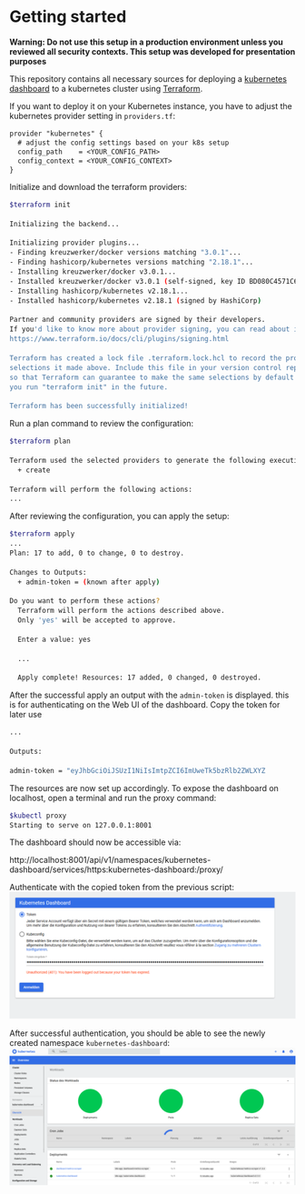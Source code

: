 # Getting started

**Warning: Do not use this setup in a production environment unless you reviewed all security contexts. This setup was developed for presentation purposes** 

This repository contains all necessary sources for deploying a [kubernetes dashboard](https://kubernetes.io/docs/tasks/access-application-cluster/web-ui-dashboard/) to a kubernetes cluster using [Terraform](https://www.terraform.io/). 

If you want to deploy it on your Kubernetes instance, you have to adjust the kubernetes provider setting in `providers.tf`: 
````
provider "kubernetes" {
  # adjust the config settings based on your k8s setup
  config_path    = <YOUR_CONFIG_PATH>
  config_context = <YOUR_CONFIG_CONTEXT>
}
````

Initialize and download the terraform providers: 
````sh
$terraform init

Initializing the backend...

Initializing provider plugins...
- Finding kreuzwerker/docker versions matching "3.0.1"...
- Finding hashicorp/kubernetes versions matching "2.18.1"...
- Installing kreuzwerker/docker v3.0.1...
- Installed kreuzwerker/docker v3.0.1 (self-signed, key ID BD080C4571C6104C)
- Installing hashicorp/kubernetes v2.18.1...
- Installed hashicorp/kubernetes v2.18.1 (signed by HashiCorp)

Partner and community providers are signed by their developers.
If you'd like to know more about provider signing, you can read about it here:
https://www.terraform.io/docs/cli/plugins/signing.html

Terraform has created a lock file .terraform.lock.hcl to record the provider
selections it made above. Include this file in your version control repository
so that Terraform can guarantee to make the same selections by default when
you run "terraform init" in the future.

Terraform has been successfully initialized!
```` 

Run a plan command to review the configuration: 
````sh
$terraform plan

Terraform used the selected providers to generate the following execution plan. Resource actions are indicated with the following symbols:
  + create

Terraform will perform the following actions:
...
````

After reviewing the configuration, you can apply the setup: 
````sh
$terraform apply
...
Plan: 17 to add, 0 to change, 0 to destroy.

Changes to Outputs:
  + admin-token = (known after apply)

Do you want to perform these actions?
  Terraform will perform the actions described above.
  Only 'yes' will be accepted to approve.

  Enter a value: yes
  
  ...

  Apply complete! Resources: 17 added, 0 changed, 0 destroyed.
````

After the successful apply an output with the `admin-token` is displayed. this is for authenticating on the Web UI of the dashboard. Copy the token for later use 

````sh
...

Outputs:

admin-token = "eyJhbGciOiJSUzI1NiIsImtpZCI6ImUweTk5bzRlb2ZWLXYZ
````

The resources are now set up accordingly. To expose the dashboard on localhost, open a terminal and run the proxy command: 
````sh
$kubectl proxy
Starting to serve on 127.0.0.1:8001
````

The dashboard should now be accessible via:

http://localhost:8001/api/v1/namespaces/kubernetes-dashboard/services/https:kubernetes-dashboard:/proxy/

Authenticate with the copied token from the previous script: 
![Dashboard](/figures/k8s_dashboard_auth.png)

After successful authentication, you should be able to see the newly created namespace `kubernetes-dashboard`:
![Dashboard](/figures/k8s_dashboard.png)


